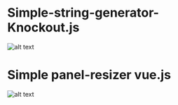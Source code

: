 # Simple-string-generator-Knockout.js 
 ![alt text](https://i.ibb.co/NY5jwyH/Screenshot-2.png)

# Simple panel-resizer vue.js
 ![alt text](https://i.ibb.co/tPLSJcY/Screenshot-1.png)
